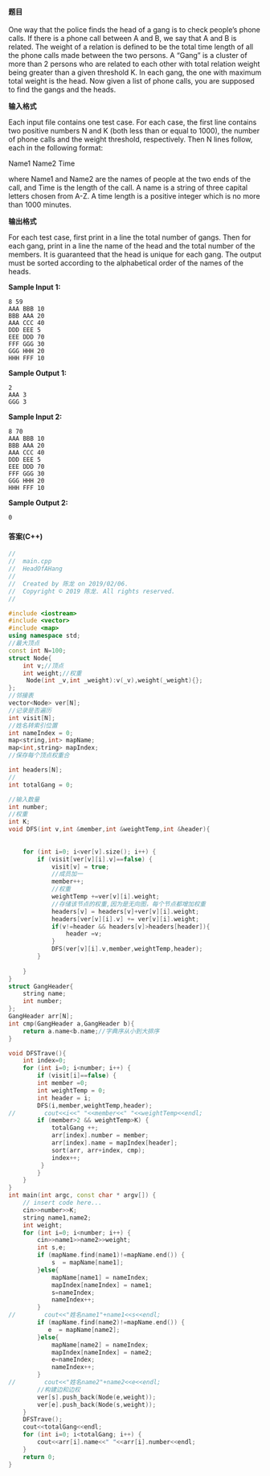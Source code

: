 #### 题目

One way that the police finds the head of a gang is to check people’s phone calls. If there is a phone call between A and B, we say that A and B is related. The weight of a relation is defined to be the total time length of all the phone calls made between the two persons. A “Gang” is a cluster of more than 2 persons who are related to each other with total relation weight being greater than a given threshold K. In each gang, the one with maximum total weight is the head. Now given a list of phone calls, you are supposed to find the gangs and the heads.

**输入格式**

Each input file contains one test case. For each case, the first line contains two positive numbers N and K (both less than or equal to 1000), the number of phone calls and the weight threshold, respectively. Then N lines follow, each in the following format:

Name1 Name2 Time

where Name1 and Name2 are the names of people at the two ends of the call, and Time is the length of the call. A name is a string of three capital letters chosen from A-Z. A time length is a positive integer which is no more than 1000 minutes.

**输出格式**

For each test case, first print in a line the total number of gangs. Then for each gang, print in a line the name of the head and the total number of the members. It is guaranteed that the head is unique for each gang. The output must be sorted according to the alphabetical order of the names of the heads.


**Sample Input 1:**
```text
8 59
AAA BBB 10
BBB AAA 20
AAA CCC 40
DDD EEE 5
EEE DDD 70
FFF GGG 30
GGG HHH 20
HHH FFF 10
```

**Sample Output 1:**
```text
2
AAA 3
GGG 3
```


**Sample Input 2:**
```text
8 70
AAA BBB 10
BBB AAA 20
AAA CCC 40
DDD EEE 5
EEE DDD 70
FFF GGG 30
GGG HHH 20
HHH FFF 10
```

**Sample Output 2:**
```text
0
```


#### 答案(C++)

```c++
//
//  main.cpp
//  HeadOfAHang
//
//  Created by 陈龙 on 2019/02/06.
//  Copyright © 2019 陈龙. All rights reserved.
//

#include <iostream>
#include <vector>
#include <map>
using namespace std;
//最大顶点
const int N=100;
struct Node{
    int v;//顶点
    int weight;//权重
     Node(int _v,int _weight):v(_v),weight(_weight){};
};
//邻接表
vector<Node> ver[N];
//记录是否遍历
int visit[N];
//姓名转索引位置
int nameIndex = 0;
map<string,int> mapName;
map<int,string> mapIndex;
//保存每个顶点权重合

int headers[N];
//
int totalGang = 0;

//输入数量
int number;
//权重
int K;
void DFS(int v,int &member,int &weightTemp,int &header){
    
    
    for (int i=0; i<ver[v].size(); i++) {
        if (visit[ver[v][i].v]==false) {
            visit[v] = true;
            //成员加一
            member++;
            //权重
            weightTemp +=ver[v][i].weight;
            //存储该节点的权重,因为是无向图，每个节点都增加权重
            headers[v] = headers[v]+ver[v][i].weight;
            headers[ver[v][i].v] += ver[v][i].weight;
            if(v!=header && headers[v]>headers[header]){
                header =v;
            }
            DFS(ver[v][i].v,member,weightTemp,header);
        }
        
    }
}
struct GangHeader{
    string name;
    int number;
};
GangHeader arr[N];
int cmp(GangHeader a,GangHeader b){
    return a.name<b.name;//字典序从小到大排序
}

void DFSTrave(){
    int index=0;
    for (int i=0; i<number; i++) {
        if (visit[i]==false) {
        int member =0;
        int weightTemp = 0;
        int header = i;
        DFS(i,member,weightTemp,header);
//        cout<<i<<" "<<member<<" "<<weightTemp<<endl;
        if (member>2 && weightTemp>K) {
            totalGang ++;
            arr[index].number = member;
            arr[index].name = mapIndex[header];
            sort(arr, arr+index, cmp);
            index++;
         }
        }
    }
}
int main(int argc, const char * argv[]) {
    // insert code here...
    cin>>number>>K;
    string name1,name2;
    int weight;
    for (int i=0; i<number; i++) {
        cin>>name1>>name2>>weight;
        int s,e;
        if (mapName.find(name1)!=mapName.end()) {
            s  = mapName[name1];
        }else{
            mapName[name1] = nameIndex;
            mapIndex[nameIndex] = name1;
            s=nameIndex;
            nameIndex++;
        }
//        cout<<"姓名name1"+name1<<s<<endl;
        if (mapName.find(name2)!=mapName.end()) {
           e  = mapName[name2];
        }else{
            mapName[name2] = nameIndex;
            mapIndex[nameIndex] = name2;
            e=nameIndex;
            nameIndex++;
        }
//        cout<<"姓名name2"+name2<<e<<endl;
        //构建边和边权
        ver[s].push_back(Node(e,weight));
        ver[e].push_back(Node(s,weight));
    }
    DFSTrave();
    cout<<totalGang<<endl;
    for (int i=0; i<totalGang; i++) {
        cout<<arr[i].name<<" "<<arr[i].number<<endl;
    }
    return 0;
}

```
